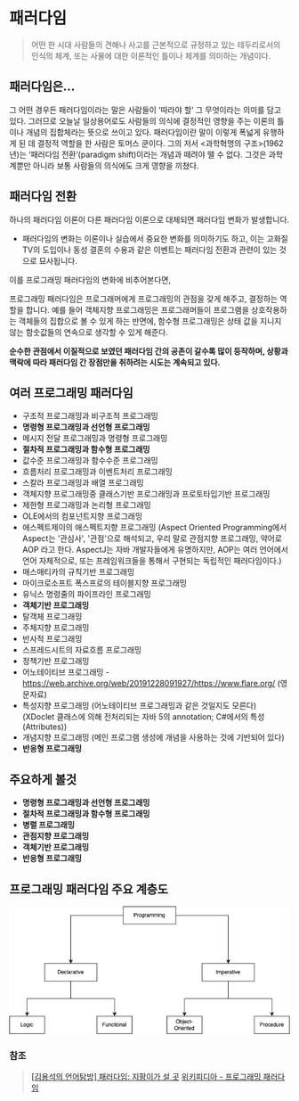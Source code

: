 # 패러다임

> 어떤 한 시대 사람들의 견해나 사고를 근본적으로 규정하고 있는 테두리로서의 인식의 체계, 또는 사물에 대한 이론적인 틀이나 체계를 의미하는 개념이다. 

## 패러다임은... 

그 어떤 경우든 패러다임이라는 말은 사람들이 ‘따라야 할’ 그 무엇이라는 의미를 담고 있다. 그러므로 오늘날 일상용어로도 사람들의 의식에 결정적인 영향을 주는 이론의 틀이나 개념의 집합체라는 뜻으로 쓰이고 있다. 패러다임이란 말이 이렇게 폭넓게 유행하게 된 데 결정적 역할을 한 사람은 토머스 쿤이다. 그의 저서 <과학혁명의 구조>(1962년)는 ‘패러다임 전환’(paradigm shift)이라는 개념과 떼려야 뗄 수 없다. 그것은 과학계뿐만 아니라 보통 사람들의 의식에도 크게 영향을 끼쳤다.

## 패러다임 전환 

 하나의 패러다임 이론이 다른 패러다임 이론으로 대체되면 패러다임 변화가 발생합니다. 
 
- 패러다임의 변화는 이론이나 실습에서 중요한 변화를 의미하기도 하고, 이는 고화질 TV의 도입이나 동성 결혼의 수용과 같은 이벤트는 패러다임 전환과 관련이 있는 것으로 묘사됩니다. 

이를 프로그래밍 패러다임의 변화에 비추어본다면,   

프로그래밍 패러다임은 프로그래머에게 프로그래밍의 관점을 갖게 해주고, 결정하는 역할을 합니다. 예를 들어 객체지향 프로그래밍은 프로그래머들이 프로그램을 상호작용하는 객체들의 집합으로 볼 수 있게 하는 반면에, 함수형 프로그래밍은 상태 값을 지니지 않는 함숫값들의 연속으로 생각할 수 있게 해준다.   

 **순수한 관점에서 이질적으로 보였던 패러다임 간의 공존이 갈수록 많이 등작하며, 상황과 맥락에 따라 패러다임 간 장점만을 취하려는 시도는 계속되고 있다.** 
 

## 여러 프로그래밍 패러다임

- 구조적 프로그래밍과 비구조적 프로그래밍
- **명령형 프로그래밍과 선언형 프로그래밍**
- 메시지 전달 프로그래밍과 명령형 프로그래밍
- **절차적 프로그래밍과 함수형 프로그래밍**
- 값수준 프로그래밍과 함수수준 프로그래밍
- 흐름처리 프로그래밍과 이벤트처리 프로그래밍
- 스칼라 프로그래밍과 배열 프로그래밍
- 객체지향 프로그래밍중 클래스기반 프로그래밍과 프로토타입기반 프로그래밍
- 제한형 프로그래밍과 논리형 프로그래밍
- OLE에서의 컴포넌트지향 프로그래밍
- 애스펙트제이의 애스펙트지향 프로그래밍 (Aspect Oriented Programming에서 Aspect는 '관심사', '관점'으로 해석되고, 우리 말로 관점지향 프로그래밍, 약어로 AOP 라고 한다. AspectJ는 자바 개발자들에게 유명하지만, AOP는 여러 언어에서 언어 자체적으로, 또는 프레임워크들을 통해서 구현되는 독립적인 패러다임이다.)
- 매스매티카의 규칙기반 프로그래밍
- 마이크로소프트 폭스프로의 테이블지향 프로그래밍
- 유닉스 명령줄의 파이프라인 프로그래밍
- **객체기반 프로그래밍**
- 탈객체 프로그래밍
- 주체지향 프로그래밍
- 반사적 프로그래밍
- 스프레드시트의 자료흐름 프로그래밍
- 정책기반 프로그래밍
- 어노테이티브 프로그래밍 - https://web.archive.org/web/20191228091927/https://www.flare.org/ (영문자료)
- 특성지향 프로그래밍 (어노테이티브 프로그래밍과 같은 것일지도 모른다) (XDoclet 클래스에 의해 전처리되는 자바 5의 annotation; C#에서의 특성(Attributes))
- 개념지향 프로그래밍 (메인 프로그램 생성에 개념을 사용하는 것에 기반되어 있다)
- **반응형 프로그래밍**

## 주요하게 볼것 

- **명령형 프로그래밍과 선언형 프로그래밍**
- **절차적 프로그래밍과 함수형 프로그래밍**
- **병렬 프로그래밍**
- **관점지향 프로그래밍** 
- **객체기반 프로그래밍**
- **반응형 프로그래밍**

## 프로그래밍 패러다임 주요 계층도 

![Programming Paradigm](https://github.com/keepinmindsh/lines_edu/blob/main/paradigm_hierache.png)

### 참조 

> [[김용석의 언어탐방] 패러다임: 지팡이가 설 곳](https://www.hani.co.kr/arti/opinion/column/991798.html)
> [위키피디아 - 프로그래밍 패러다임](https://ko.wikipedia.org/wiki/%ED%94%84%EB%A1%9C%EA%B7%B8%EB%9E%98%EB%B0%8D_%ED%8C%A8%EB%9F%AC%EB%8B%A4%EC%9E%84)
